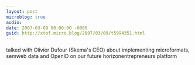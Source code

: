 ```yaml
---
layout: post
microblog: true
audio: 
date: 2007-03-09 00:00:00 -0000
guid: http://xtof.micro.blog/2007/03/09/t5994351.html
---
```

talked with Olivier Dufour (Skema's CEO) about implementing microformats, semweb data and OpenID on our future horizonentrepreneurs platform
